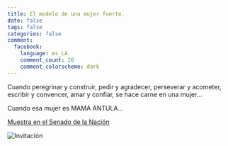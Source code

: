 ```yaml
---
title: El modelo de una mujer fuerte.
date: false
tags: false
categories: false
comment:
  facebook:
    language: es_LA
    comment_count: 20
    comment_colorscheme: dark  
---
```


Cuando peregrinar y construir, pedir y agradecer, perseverar y acometer, escribir y convencer, amar y confiar, se hace carne en una mujer…

Cuando esa mujer es MAMA ANTULA…

[Muestra en el Senado de la Nación](/2017/03/11/Homenaje-a-Mama-Antula-exposicion-en-el-senado/)

![Invitación](/media/thumbnails/invitacion_exposicion_senado.jpeg)

<!-- ![](/media/oleos/Mama%20Antula%20y%20Manuelito.jpeg) -->
